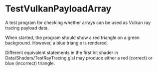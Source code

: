 # TestVulkanPayloadArray

A test program for checking whether arrays can be used as Vulkan ray tracing payload data.

When started, the program should show a red triangle on a green background. However, a blue triangle is rendered.

Different equivalent statements in the first hit shader in Data/Shaders/TestRayTracing.glsl may produce either a red
(correct) or blue (incorrect) triangle.
